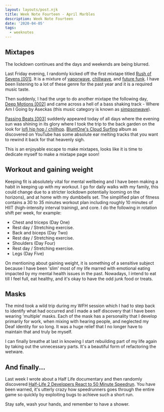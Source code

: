 ```yaml
---
layout: layouts/post.njk
title: Week Note Fourteen - April Marbles
description: Week Note Fourteen
date: '2020-04-05'
tags:
  - weeknotes
---
```


## Mixtapes

The lockdown continues and the days and weekends are being blurred.

Last Friday evening, I randomly kicked off the first mixtape titled [Rush of Sevens [001]](https://www.youtube.com/playlist?list=PLkY4tp33bunCLtpGCsdOCfCfmnPe4u3eS). It is a mixture of [vaporwave](https://en.wikipedia.org/wiki/Vaporwave), [chillwave](https://en.wikipedia.org/wiki/Chillwave), and [future funk](https://en.wikipedia.org/wiki/Vaporwave#Future_funk). I have been listening to a lot of these genre for the past year and it is a required music taste.

Then suddenly, I had the urge to do another mixtape the following day, [Deep Motions [002]](https://www.youtube.com/playlist?list=PLkY4tp33bunDofrU-LY7pl3ykaUqWe95u) and came across a hell of a bass shaking track - Where Am I Going by Aseckas (this music category is known as [simpsonwave](https://en.wikipedia.org/wiki/Vaporwave#Simpsonwave)).

[Passing Beats [003]](https://www.youtube.com/playlist?list=PLkY4tp33bunBLpcmvB2rRJi31hbVkff33) suddenly appeared today of all days where the evening sun was shining in its  glory where I took the trip to the back garden on the look for [lofi hip hop / chillhop](https://en.wikipedia.org/wiki/Lo-fi_music). [BluntOne's Cloud Surfing](https://www.youtube.com/watch?v=Lsr7bJk4zAY) album as discovered on YouTube has some absolute ear melting tracks that you want to rewind it back for that heavenly sigh.

This is an enjoyable escape to make mixtapes, looks like it is time to dedicate myself to make a mixtape page soon!

## Workout and gaining weight

Keeping fit is absolutely vital for mental wellbeing and I have been making a habit in keeping up with my workout. I go for daily walks with my family, this could change due to a stricter lockdown potentially looming on the horizons), and at home with my dumbbells set. The simplified plan of fitness contains a 30 to 35 minutes workout plan including roughly 10 minutes of HIIT (high-intensity interval training), and core. I do the following in rotation shift per week, for example:

- Chest and triceps (Day One)
- Rest day / Stretching exercise.
- Back and biceps (Day Two)
- Rest day / Stretching exercise.
- Shoulders (Day Four)
- Rest day / Stretching exercise.
- Legs (Day Five)

On mentioning about gaining weight, it is something of a sensitive subject because I have been 'slim' most of my life marred with emotional eating impacted by my mental health issues in the past. Nowadays, I intend to eat till I feel full, eat healthy, and it's okay to have the odd junk food or treats.

## Masks

The mind took a wild trip during my WFH session which I had to step back to identify what had occurred and I made a self discovery that I have been wearing 'multiple' masks. Each of the mask has a personality that I develop primarily for work, when mixing with hearing people, and neglected my Deaf identity for so long. It was a huge relief that I no longer have to maintain that and truly be myself. 

I can finally breathe at last in knowing I start rebuilding part of my life again by taking out the unnecessary parts. It's a beautiful form of refactoring the wetware.

## And finally...

Last week I wrote about a Half Life documentary and then randomly discovered [Half-Life 2 Developers React to 50 Minute Speedrun](https://www.youtube.com/watch?v=sK_PdwL5Y8g). You have been warned, it's utterly crazy how speedrunners goes through the entire game so quickly by exploiting bugs to achieve such a short run.

Stay safe, wash your hands, and remember to have a shower.
